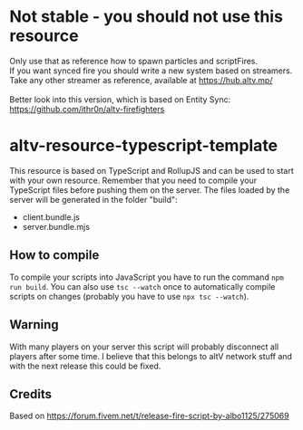 # Not stable - you should not use this resource
Only use that as reference how to spawn particles and scriptFires.\
If you want synced fire you should write a new system based on streamers.\
Take any other streamer as reference, available at https://hub.altv.mp/
\
\
Better look into this version, which is based on Entity Sync: https://github.com/ithr0n/altv-firefighters

# altv-resource-typescript-template
This resource is based on TypeScript and RollupJS and can be used to start with your own resource.
Remember that you need to compile your TypeScript files before pushing them on the server.
The files loaded by the server will be generated in the folder "build":
- client.bundle.js
- server.bundle.mjs

## How to compile
To compile your scripts into JavaScript you have to run the command `npm run build`.
You can also use `tsc --watch` once to automatically compile scripts on changes (probably you have to use `npx tsc --watch`).

## Warning
With many players on your server this script will probably disconnect all players after some time. I believe that this belongs to altV network stuff and with the next release this could be fixed.

## Credits
Based on https://forum.fivem.net/t/release-fire-script-by-albo1125/275069
